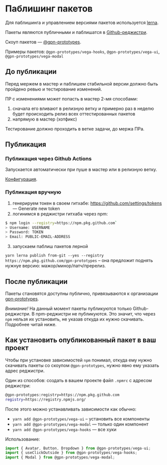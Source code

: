 # Паблишинг пакетов

Для паблишинга и управлением версиями пакетов используется [lerna](https://lerna.js.org/).

Пакеты являются публичными и паблишатся в [Github-реджистри](https://npm.pkg.github.com).

Скоуп пакетов — [@gpn-prototypes](https://github.com/orgs/gpn-prototypes/packages).

Примеры пакетов: `@gpn-prototypes/vega-hooks`, `@gpn-prototypes/vega-ui`, `@gpn-prototypes/vega-modal`

## До публикации

Перед мержем в мастер и паблишем стабильной версии должно быть пройдено ревью и тестирование изменений.

ПР с изменениями может попасть в мастер 2-мя способами:

1. сначала его вливают в релизную ветку и примерно раз в неделю будет происходить релиз всех оттестированных пакетов
2. напрямую в мастер (хотфикс)

Тестирование должно проходить в ветке задачи, до мержа ПРа.

## Публикация

### Публикация через Github Actions

Запускается автоматически при пуше в мастер или в релизную ветку.

[Конфигурация](../.github/workflows/publish.yml).

### Публикация вручную

1. генерируем токен в своем гитхабе: https://github.com/settings/tokens — Generate new token
2. логинимся в реджистри гитхаба через npm:

```bash
$ npm login --registry=https://npm.pkg.github.com`
> Username: USERNAME
> Password: TOKEN
> Email: PUBLIC-EMAIL-ADDRESS
```

3. запускаем паблиш пакетов лерной

`yarn lerna publish from-git --yes --registry https://npm.pkg.github.com/gpn-prototypes`
– она предложит поднять нужнуе версию: мажор/минор/патч/пререлиз.

## После публикации

Пакеты становятся доступны публично, привязываются к организации [gpn-prototypes](https://github.com/orgs/gpn-prototypes/packages).

_Внимание!_ На данный момент пакеты публикуются только Github-реджистри. В npm-реджистри не публикуются. Это значит, что через `npm` нельзя их установить, не указав откуда их нужно скачивать. Подробнее читай ниже.

## Как установить опубликованный пакет в ваш проект

Чтобы при установке зависимостей `npm` понимал, откуда ему нужно скачивать пакеты со скоупом `@gpn-prototypes`, нужно явно ему указать адрес реджистри.

Один из способов: создать в вашем проекте файл `.npmrc` с адресом реджистри:

```bash
@gpn-prototypes:registry=https://npm.pkg.github.com
registry=https://registry.npmjs.org/
```

После этого можно устанавливать зависимости как обычно:

- `yarn add @gpn-prototypes/vega-ui` – установить все компоненты
- `yarn add @gpn-prototypes/vega-modal` — только один компонент
- `yarn add @gpn-prototypes/vega-hooks` — все хуки

Использование:

```typescript
import { Avatar, Button, Dropdown } from @gpn-prototypes/vega-ui;
import { useClickOutside } from @gpn-prototypes/vega-hooks;
import { Modal } from @gpn-prototypes/vega-modal;
```
